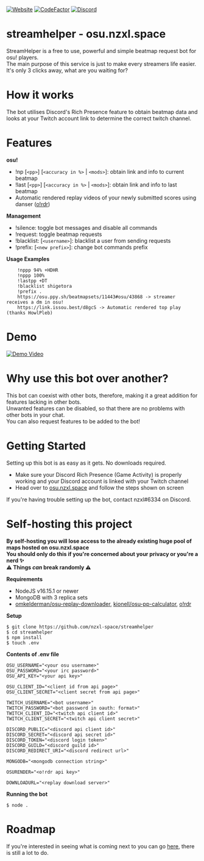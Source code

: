[![Website](https://img.shields.io/website-up-down-green-red/https/osu.nzxl.space.svg)](https://osu.nzxl.space)
[![CodeFactor](https://www.codefactor.io/repository/github/nzxl-space/streamhelper/badge)](https://www.codefactor.io/repository/github/nzxl-space/streamhelper)
[![Discord](https://discord.com/api/guilds/1024630490336075827/widget.png)](https://osu.nzxl.space)  

# streamhelper - osu.nzxl.space
StreamHelper is a free to use, powerful and simple beatmap request bot for osu! players.  
The main purpose of this service is just to make every streamers life easier. It's only 3 clicks away, what are you waiting for?  

# How it works
The bot utilises Discord's Rich Presence feature to obtain beatmap data and looks at your Twitch account link to determine the correct twitch channel.

# Features
<b>osu!</b>
- !np [`<pp>`] [`<accuracy in %>` | `<mods>`]: obtain link and info to current beatmap
- !last [`<pp>`] [`<accuracy in %>` | `<mods>`]: obtain link and info to last beatmap
- Automatic rendered replay videos of your newly submitted scores using danser ([o!rdr](https://ordr.issou.best/))

<b>Management</b>
- !silence: toggle bot messages and disable all commands
- !request: toggle beatmap requests
- !blacklist: [`<username>`]: blacklist a user from sending requests
- !prefix: [`<new prefix>`]: change bot commands prefix

<b>Usage Examples</b>
```
    !nppp 94% +HDHR
    !nppp 100%
    !lastpp +DT
    !blacklist shigetora
    !prefix .
    https://osu.ppy.sh/beatmapsets/11443#osu/43868 -> streamer receives a dm in osu!
    https://link.issou.best/d8gcS -> Automatic rendered top play (thanks HowlPleb)
```

# Demo
[![Demo Video](https://yt-embed.herokuapp.com/embed?v=GACcNVDrZ7U)](https://www.youtube.com/watch?v=GACcNVDrZ7U)

# Why use this bot over another?
This bot can coexist with other bots, therefore, making it a great addition for features lacking in other bots.  
Unwanted features can be disabled, so that there are no problems with other bots in your chat.  
You can also request features to be added to the bot!  

# Getting Started
Setting up this bot is as easy as it gets. No downloads required.  
- Make sure your Discord Rich Presence (Game Activity) is properly working and your Discord account is linked with your Twitch channel
- Head over to [osu.nzxl.space](https://osu.nzxl.space/) and follow the steps shown on screen  

If you're having trouble setting up the bot, contact nzxl#6334 on Discord.

# Self-hosting this project
**By self-hosting you will lose access to the already existing huge pool of maps hosted on osu.nzxl.space**  
**You should only do this if you're concerned about your privacy or you're a nerd ✨**  
**⚠️ Things _can_ break randomly ⚠️**

<b>Requirements</b>
- NodeJS v16.15.1 or newer
- MongoDB with 3 replica sets
- [omkelderman/osu-replay-downloader](https://github.com/omkelderman/osu-replay-downloader), [kionell/osu-pp-calculator](https://github.com/kionell/osu-pp-calculator), [o!rdr](https://ordr.issou.best)

<b>Setup</b>
```
$ git clone https://github.com/nzxl-space/streamhelper
$ cd streamhelper
$ npm install
$ touch .env
```

<b>Contents of .env file</b>
```
OSU_USERNAME="<your osu username>"
OSU_PASSWORD="<your irc password>"
OSU_API_KEY="<your api key>"

OSU_CLIENT_ID="<client id from api page>"
OSU_CLIENT_SECRET="<client secret from api page>"

TWITCH_USERNAME="<bot username>"
TWITCH_PASSWORD="<bot password in oauth: format>"
TWITCH_CLIENT_ID="<twitch api client id>"
TWITCH_CLIENT_SECRET="<twitch api client secret>"

DISCORD_PUBLIC="<discord api client id>"
DISCORD_SECRET="<discord api secret id>"
DISCORD_TOKEN="<discord login token>"
DISCORD_GUILD="<discord guild id>"
DISCORD_REDIRECT_URI="<discord redirect url>"

MONGODB="<mongodb connection string>"

OSURENDER="<o!rdr api key>"

DOWNLOADURL="<replay download server>"
```

<b>Running the bot</b>
```
$ node .
```

# Roadmap
If you're interested in seeing what is coming next to you can go [here](https://github.com/nzxl-space/streamhelper/issues/40), there is still a lot to do.